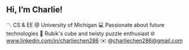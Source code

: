 ## Hi, I’m Charlie!

<!---
charliechen286/charliechen286 is a ✨ special ✨ repository because its `README.md` (this file) appears on your GitHub profile.
You can click the Preview link to take a look at your changes.
--->

〽️ CS & EE @ University of Michigan
💻 Passionate about future technologies
🧩 Rubik's cube and twisty puzzle enthusiast
🌐 www.linkedin.com/in/charliechen286
✉️ @charliechen286@gmail.com
